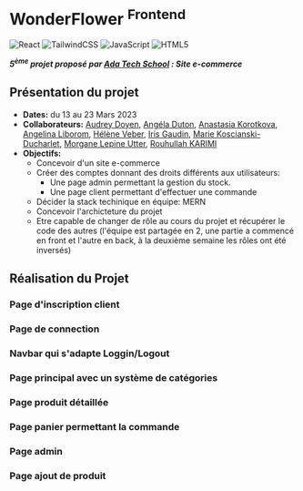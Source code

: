 # WonderFlower <sup>Frontend</sup>
![React](https://img.shields.io/badge/react-%2320232a.svg?style=for-the-badge&logo=react&logoColor=%2361DAFB)
![TailwindCSS](https://img.shields.io/badge/tailwindcss-%2338B2AC.svg?style=for-the-badge&logo=tailwind-css&logoColor=white)
![JavaScript](https://img.shields.io/badge/javascript-%23323330.svg?style=for-the-badge&logo=javascript&logoColor=%23F7DF1E)
![HTML5](https://img.shields.io/badge/html5-%23E34F26.svg?style=for-the-badge&logo=html5&logoColor=white)

__*5<sup>ème</sup> projet proposé par [Ada Tech School](https://adatechschool.fr/) : Site e-commerce*__

## Présentation du projet 
- __Dates:__ du 13 au 23 Mars 2023
- __Collaborateurs:__ [Audrey Doyen](https://github.com/Dre-Drey), [Angéla Duton](https://github.com/Angy41), [Anastasia Korotkova](https://github.com/Nastiakor), [Angelina Liborom](https://github.com/AngelinaLbm), [Hélène Veber](https://github.com/HeleneVeber), [Iris Gaudin](https://github.com/irisgaudin), [Marie Koscianski-Ducharlet](https://github.com/MarieKosDuc), [Morgane Lepine Utter](https://github.com/morganelepine), [Rouhullah KARIMI](https://github.com/Huor97)
- __Objectifs:__ 
  - Concevoir d'un site e-commerce 
  - Créer des comptes donnant des droits différents aux utilisateurs: 
      - Une page admin permettant la gestion du stock.
      - Une page client permettant d'effectuer une commande
  - Décider la stack techinique en équipe: MERN
  - Concevoir l'archicteture du projet
  - Etre capable de changer de rôle au cours du projet et récupérer le code des autres (l'équipe est partagée en 2, une partie a commencé en front et l'autre en back, à la deuxième semaine les rôles ont été inversés)

## Réalisation du Projet
### Page d'inscription client

### Page de connection

### Navbar qui s'adapte Loggin/Logout

### Page principal avec un système de catégories

### Page produit détaillée

### Page panier permettant la commande

### Page admin

### Page ajout de produit

